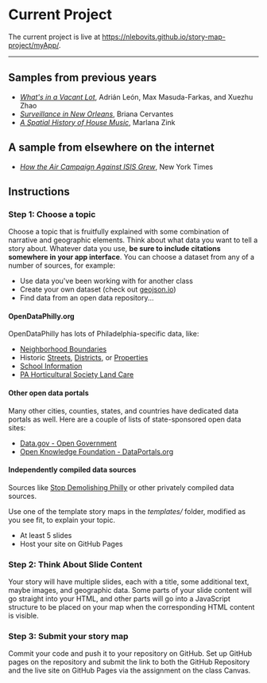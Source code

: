 # Current Project

The current project is live at https://nlebovits.github.io/story-map-project/myApp/.

---------


## Samples from previous years

* [_What's in a Vacant Lot_](examples/Vacant_Lots_AdrianLeon/), Adrián León, Max Masuda-Farkas, and Xuezhu Zhao
* [_Surveillance in New Orleans_](examples/NoLA_Surveillance_BrianaCervantes/), Briana Cervantes
* [_A Spatial History of House Music_](examples/House_Music_MarlanaZink/), Marlana Zink

## A sample from elsewhere on the internet

* [_How the Air Campaign Against ISIS Grew_](http://www.nytimes.com/interactive/2014/12/31/world/middleeast/isis-airstrikes-map.html), New York Times

## Instructions

### Step 1: Choose a topic

Choose a topic that is fruitfully explained with some combination of narrative and geographic elements. Think about what data you want to tell a story about. Whatever data you use, **be sure to include citations somewhere in your app interface**. You can choose a dataset from any of a number of sources, for example:

* Use data you've been working with for another class
* Create your own dataset (check out [geojson.io](https://geojson.io))
* Find data from an open data repository...

#### OpenDataPhilly.org

OpenDataPhilly has lots of Philadelphia-specific data, like:

- [Neighborhood Boundaries](https://opendataphilly.org/dataset/philadelphia-neighborhoods)
- Historic [Streets](https://opendataphilly.org/dataset/historic-streets), [Districts](https://opendataphilly.org/dataset/philadelphia-registered-historic-districts), or [Properties](https://opendataphilly.org/dataset/philadelphia-registered-historic-sites)
- [School Information](https://opendataphilly.org/dataset/school-information-data)
- [PA Horticultural Society Land Care](https://opendataphilly.org/dataset/land-care)

#### Other open data portals

Many other cities, counties, states, and countries have dedicated data portals as well. Here are a couple of lists of state-sponsored open data sites:

- [Data.gov - Open Government](https://data.gov/open-gov/)
- [Open Knowledge Foundation - DataPortals.org](https://dataportals.org/)

#### Independently compiled data sources

Sources like [Stop Demolishing Philly](https://www.stopdemolishingphilly.com/map/) or other privately compiled data sources.


Use one of the template story maps in the _templates/_ folder, modified as you see fit, to explain your topic.

* At least 5 slides
* Host your site on GitHub Pages

### Step 2: Think About Slide Content

Your story will have multiple slides, each with a title, some additional text, maybe images, and geographic data. Some parts of your slide content will go straight into your HTML, and other parts will go into a JavaScript structure to be placed on your map when the corresponding HTML content is visible.

### Step 3: Submit your story map

Commit your code and push it to your repository on GitHub. Set up GitHub pages on the repository and submit the link to both the GitHub Repository and the live site on GitHub Pages via the assignment on the class Canvas.